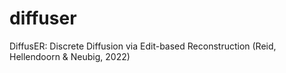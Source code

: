 # diffuser
DiffusER: Discrete Diffusion via Edit-based Reconstruction (Reid, Hellendoorn &amp; Neubig, 2022)
